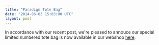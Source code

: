 ```yaml
---
title: "Paradigm Tote Bag"
date: "2014-06-03 15:03:00 UTC"
layout: post
---
```


<p>In accordance with our recent post, we&#39;re pleased to annouce our&nbsp;special limited numbered tote bag is now available in our webshop <a href="https://store.castequality.com/product/paradigm-tote-bag">here</a>.&nbsp;</p>

<p><a href="https://store.castequality.com/product/paradigm-tote-bag"><img alt="" data-rich-file-id="43" src="https://s3.amazonaws.com/caste-server-production/rich/rich_files/rich_files/43/blog/ztt-9464.jpg" /></a></p>

<p><a href="https://store.castequality.com/product/paradigm-tote-bag"><img alt="" data-rich-file-id="44" src="https://s3.amazonaws.com/caste-server-production/rich/rich_files/rich_files/44/blog/ztt-9475.jpg" /></a></p>

<p><a href="https://store.castequality.com/product/paradigm-tote-bag"><img alt="" data-rich-file-id="45" src="https://s3.amazonaws.com/caste-server-production/rich/rich_files/rich_files/45/blog/ztt-9482.jpg" /></a></p>
